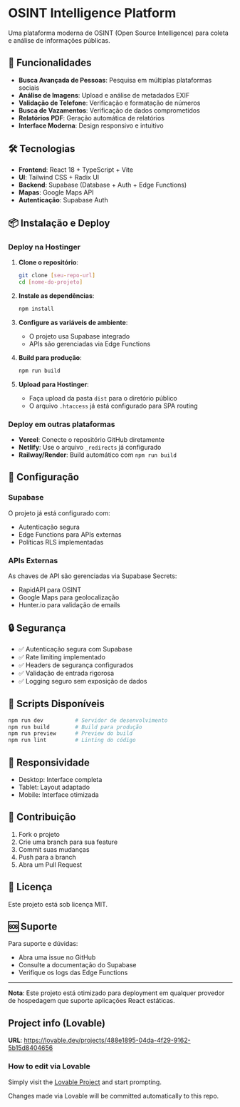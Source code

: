 # OSINT Intelligence Platform

Uma plataforma moderna de OSINT (Open Source Intelligence) para coleta e análise de informações públicas.

## 🚀 Funcionalidades

- **Busca Avançada de Pessoas**: Pesquisa em múltiplas plataformas sociais
- **Análise de Imagens**: Upload e análise de metadados EXIF
- **Validação de Telefone**: Verificação e formatação de números
- **Busca de Vazamentos**: Verificação de dados comprometidos
- **Relatórios PDF**: Geração automática de relatórios
- **Interface Moderna**: Design responsivo e intuitivo

## 🛠️ Tecnologias

- **Frontend**: React 18 + TypeScript + Vite
- **UI**: Tailwind CSS + Radix UI
- **Backend**: Supabase (Database + Auth + Edge Functions)
- **Mapas**: Google Maps API
- **Autenticação**: Supabase Auth

## 📦 Instalação e Deploy

### Deploy na Hostinger

1. **Clone o repositório**:
   ```bash
   git clone [seu-repo-url]
   cd [nome-do-projeto]
   ```

2. **Instale as dependências**:
   ```bash
   npm install
   ```

3. **Configure as variáveis de ambiente**:
   - O projeto usa Supabase integrado
   - APIs são gerenciadas via Edge Functions

4. **Build para produção**:
   ```bash
   npm run build
   ```

5. **Upload para Hostinger**:
   - Faça upload da pasta `dist` para o diretório público
   - O arquivo `.htaccess` já está configurado para SPA routing

### Deploy em outras plataformas

- **Vercel**: Conecte o repositório GitHub diretamente
- **Netlify**: Use o arquivo `_redirects` já configurado
- **Railway/Render**: Build automático com `npm run build`

## 🔧 Configuração

### Supabase

O projeto já está configurado com:
- Autenticação segura
- Edge Functions para APIs externas
- Políticas RLS implementadas

### APIs Externas

As chaves de API são gerenciadas via Supabase Secrets:
- RapidAPI para OSINT
- Google Maps para geolocalização
- Hunter.io para validação de emails

## 🔒 Segurança

- ✅ Autenticação segura com Supabase
- ✅ Rate limiting implementado
- ✅ Headers de segurança configurados
- ✅ Validação de entrada rigorosa
- ✅ Logging seguro sem exposição de dados

## 🚀 Scripts Disponíveis

```bash
npm run dev          # Servidor de desenvolvimento
npm run build        # Build para produção
npm run preview      # Preview do build
npm run lint         # Linting do código
```

## 📱 Responsividade

- Desktop: Interface completa
- Tablet: Layout adaptado
- Mobile: Interface otimizada

## 🤝 Contribuição

1. Fork o projeto
2. Crie uma branch para sua feature
3. Commit suas mudanças
4. Push para a branch
5. Abra um Pull Request

## 📄 Licença

Este projeto está sob licença MIT.

## 🆘 Suporte

Para suporte e dúvidas:
- Abra uma issue no GitHub
- Consulte a documentação do Supabase
- Verifique os logs das Edge Functions

---

**Nota**: Este projeto está otimizado para deployment em qualquer provedor de hospedagem que suporte aplicações React estáticas.

## Project info (Lovable)

**URL**: https://lovable.dev/projects/488e1895-04da-4f29-9162-5b15d8404656

### How to edit via Lovable

Simply visit the [Lovable Project](https://lovable.dev/projects/488e1895-04da-4f29-9162-5b15d8404656) and start prompting.

Changes made via Lovable will be committed automatically to this repo.